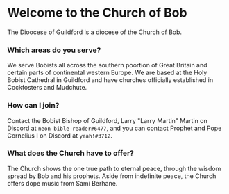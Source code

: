 <link rel="shortcut icon" type="image/x-icon" href="/path834.png">

# Welcome to the Church of Bob

The Dioocese of Guildford is a diocese of the Church of Bob.

### Which areas do you serve?

We serve Bobists all across the southern poortion of Great Britain and certain parts of continental western Europe. We are based at the Holy Bobist Cathedral in Guildford and have churches officially established in Cockfosters and Mudchute.

### How can I join?

Contact the Bobist Bishop of Guildford, Larry "Larry Martin" Martin on Discord at `neon bible reader#6477`, and you can contact Prophet and Pope Cornelius I on Discord at `yeah!#3712`.

### What does the Church have to offer?

The Church shows the one true path to eternal peace, through the wisdom spread by Bob and his prophets. Aside from indefinite peace, the Church offers dope music from Sami Berhane.

